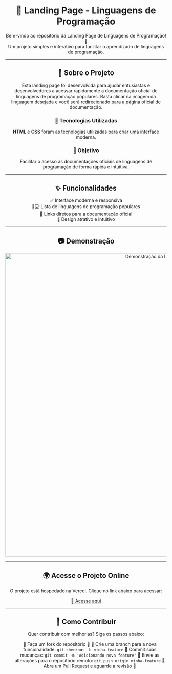 <h1 align="center">🚀 Landing Page - Linguagens de Programação</h1>

<p align="center">
  Bem-vindo ao repositório da Landing Page de Linguagens de Programação! 🎉<br>
  Um projeto simples e interativo para facilitar o aprendizado de linguagens de programação.
</p>

---

<h2 align="center">📌 Sobre o Projeto</h2>

<p align="center">
  Esta landing page foi desenvolvida para ajudar entusiastas e desenvolvedores a acessar rapidamente a documentação oficial de linguagens de programação populares. Basta clicar na imagem da linguagem desejada e você será redirecionado para a página oficial de documentação.
</p>

<h3 align="center">🔧 Tecnologias Utilizadas</h3>
<p align="center">
  <strong>HTML</strong> e <strong>CSS</strong> foram as tecnologias utilizadas para criar uma interface moderna.
</p>

<h3 align="center">🎯 Objetivo</h3>
<p align="center">
  Facilitar o acesso às documentações oficiais de linguagens de programação de forma rápida e intuitiva.
</p>

---

<h2 align="center">✨ Funcionalidades</h2>

<ul align="center" style="list-style: none; padding: 0;">
  <li>✅ Interface moderna e responsiva</li>
  <li>📱💻 Lista de linguagens de programação populares</li>
  <li>🔗 Links diretos para a documentação oficial</li>
  <li>🎨 Design atrativo e intuitivo</li>
</ul>

---

<h2 align="center">📷 Demonstração</h2>

<p align="center">
  <img width="946" alt="Demonstração da Landing Page" src="https://github.com/user-attachments/assets/fc035e06-7bc1-4758-8763-656286d8d5c5" />
</p>

---

<h2 align="center">🌍 Acesse o Projeto Online</h2>

<p align="center">
  O projeto está hospedado na Vercel. Clique no link abaixo para acessar:
</p>

<p align="center">
  <a href="https://learn-code-pied.vercel.app/" target="_blank" rel="noopener noreferrer">
    🔗 Acesse aqui
  </a>
</p>

---

<h2 align="center">📜 Como Contribuir</h2>

<p align="center">
  Quer contribuir com melhorias? Siga os passos abaixo:
</p>

<ul align="center">
 🔹 Faça um fork do repositório 🍴
 🔹 Crie uma branch para a nova funcionalidade:
  <code>git checkout -b minha-feature</code>
 🔹 Commit suas mudanças:</li>
  <code>git commit -m 'Adicionando nova feature'</code>
 🔹 Envie as alterações para o repositório remoto:
  <code>git push origin minha-feature</code>
 🔹 Abra um Pull Request e aguarde a revisão 🚀
</ul>
